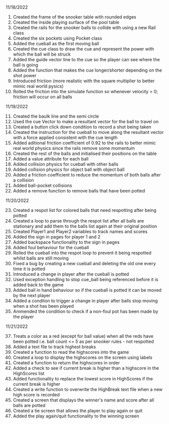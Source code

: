 11/18/2022

1. Created the frame of the snooker table with rounded edges
2. Created the inside playing surface of the pool table
3. Created the rails for the snooker balls to collide with using a new Rail class
4. Created the six pockets using Pocket class
5. Added the cueball as the first moving ball
6. Created the cue class to draw the cue and represent the power with which the ball will be struck
7. Added the guide vector line to the cue so the player can see where the ball is going
8. Added the function that makes the cue longer/shorter depending on the shot power
9. Introduced friction (more realistic with the square multiplier to better mimic real world pysics)
10. Rolled the friction into the simulate function so whenever velocity > 0; friction will occur on all balls

11/19/2022

11. Created the baulk line and the semi circle
12. Used the cue Vector to make a resultant vector for the ball to travel on
13. Created a button click down condition to record a shot being taken
14. Created the instruction for the cueball to move along the resultant vector with a force applied consistent with the cue length
15. Added aditional friction coefficient of 0.92 to the rails to better mimic real world physics since the rails remove some momentum
16. Created the rest of the balls and initialised their positions on the table
17. Added a value attribute for each ball 
18. Added collision physics for cueball with other balls
19. Added collision physics for object ball with object ball
20. Added a friction coefficient to reduce the momentum of both balls after a collision
21. Added ball-pocket collisions
22. Added a remove function to remove balls that have been potted

11/20/2022

23. Created a respot list for colored balls that need respotting after being potted
24. Created a loop to parse through the respot list after all balls are stationary and add them to the balls list again at their original position
25. Created Player1 and Player2 variables to track names and scores
26. Added the sign in pages for player 1 and 2
27. Added backspace functionality to the sign in pages
29. Added foul behaviour for the cueball
30. Rolled the cueball into the respot loop to prevent it being respotted whilst balls are still moving
31. Fixed a bug by creating a new cueball and deleting the old one every time it is potted
32. Introduced a change in player after the cueball is potted
33. Used exception handling to stop cue_ball being referenced before it is added back to the game
34. Added ball in hand behaviour so if the cueball is potted it can be moved by the next player
35. Added a conditon to trigger a change in player after balls stop moving when a shot has been played
36. Ammended the condition to check if a non-foul pot has been made by the player

11/21/2022

37. Treats a color as a red (except for ball value) when all the reds have been potted i.e. ball count <= 5 as per snooker rules - not respotted
38. Added a text file to track highest breaks
39. Created a function to read the highscores into the game
40. Created a loop to display the highscores on the screen using labels
41. Created a function to return the highscores in order
41. Added a check to see if current break is higher than a highscore in the HighScores list
42. Added functionality to replace the lowest score in HighScores if the current break is higher
43. Created a write function to overwrite the HighBreak text file when a new high score is recorded
44. Created a screen that displays the winner's name and score after all balls are potted
45. Created a tie screen that allows the player to play again or quit
46. Added the play again/quit functionality to the winning screen




